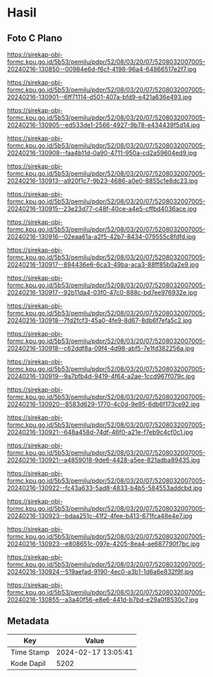 # Hasil

## Foto C Plano

https://sirekap-obj-formc.kpu.go.id/5b53/pemilu/pdpr/52/08/03/20/07/5208032007005-20240216-130850--00984e6d-f6cf-4198-96a4-64866517e2f7.jpg

https://sirekap-obj-formc.kpu.go.id/5b53/pemilu/pdpr/52/08/03/20/07/5208032007005-20240216-130901--6ff71114-d501-407a-bfd9-e421a636e493.jpg

https://sirekap-obj-formc.kpu.go.id/5b53/pemilu/pdpr/52/08/03/20/07/5208032007005-20240216-130905--ed533de1-2566-4927-9b78-e434439f5d14.jpg

https://sirekap-obj-formc.kpu.go.id/5b53/pemilu/pdpr/52/08/03/20/07/5208032007005-20240216-130908--faa4b11d-0a90-4711-950a-cd2a59604ed9.jpg

https://sirekap-obj-formc.kpu.go.id/5b53/pemilu/pdpr/52/08/03/20/07/5208032007005-20240216-130913--a920f1c7-9b23-4686-a0e0-8855c1e8dc23.jpg

https://sirekap-obj-formc.kpu.go.id/5b53/pemilu/pdpr/52/08/03/20/07/5208032007005-20240216-130915--23e23d77-c48f-40ce-a4e5-cffbd4036ace.jpg

https://sirekap-obj-formc.kpu.go.id/5b53/pemilu/pdpr/52/08/03/20/07/5208032007005-20240216-130916--02eaa61a-a2f5-42b7-8434-079555c8fdfd.jpg

https://sirekap-obj-formc.kpu.go.id/5b53/pemilu/pdpr/52/08/03/20/07/5208032007005-20240216-130917--894436e6-6ca3-49ba-aca3-88ff85b0a2e9.jpg

https://sirekap-obj-formc.kpu.go.id/5b53/pemilu/pdpr/52/08/03/20/07/5208032007005-20240216-130917--92b11da4-03f0-47c0-888c-bd7ee976932e.jpg

https://sirekap-obj-formc.kpu.go.id/5b53/pemilu/pdpr/52/08/03/20/07/5208032007005-20240216-130918--7fd2fcf3-45a0-4fe9-8d67-8db6f7efa5c2.jpg

https://sirekap-obj-formc.kpu.go.id/5b53/pemilu/pdpr/52/08/03/20/07/5208032007005-20240216-130918--c62ddf8a-09f4-4d98-abf5-7e1fd382256a.jpg

https://sirekap-obj-formc.kpu.go.id/5b53/pemilu/pdpr/52/08/03/20/07/5208032007005-20240216-130919--9a7bfb4d-9419-4f64-a2ae-1ccd967f079c.jpg

https://sirekap-obj-formc.kpu.go.id/5b53/pemilu/pdpr/52/08/03/20/07/5208032007005-20240216-130920--8583d629-1770-4c0d-9e95-6db6f173ce92.jpg

https://sirekap-obj-formc.kpu.go.id/5b53/pemilu/pdpr/52/08/03/20/07/5208032007005-20240216-130921--648a458d-74df-46f0-a21e-f7eb9c4cf0c1.jpg

https://sirekap-obj-formc.kpu.go.id/5b53/pemilu/pdpr/52/08/03/20/07/5208032007005-20240216-130921--a4859018-9de6-4428-a5ee-821adba89435.jpg

https://sirekap-obj-formc.kpu.go.id/5b53/pemilu/pdpr/52/08/03/20/07/5208032007005-20240216-130922--fc43a633-5ad8-4833-b4b5-584553addcbd.jpg

https://sirekap-obj-formc.kpu.go.id/5b53/pemilu/pdpr/52/08/03/20/07/5208032007005-20240216-130923--bdaa251c-41f2-4fee-b413-671fca48e4e7.jpg

https://sirekap-obj-formc.kpu.go.id/5b53/pemilu/pdpr/52/08/03/20/07/5208032007005-20240216-130923--e808651c-097e-4205-8ea4-ae687790f7bc.jpg

https://sirekap-obj-formc.kpu.go.id/5b53/pemilu/pdpr/52/08/03/20/07/5208032007005-20240216-130924--519aefad-9190-4ec0-a3b1-1d6a6e832f9f.jpg

https://sirekap-obj-formc.kpu.go.id/5b53/pemilu/pdpr/52/08/03/20/07/5208032007005-20240216-130855--a3a40f56-e8e6-441d-b7bd-e29a0f8530c7.jpg


## Metadata

| Key        | Value               |
| ---------- | ------------------- |
| Time Stamp | 2024-02-17 13:05:41 |
| Kode Dapil | 5202                |




